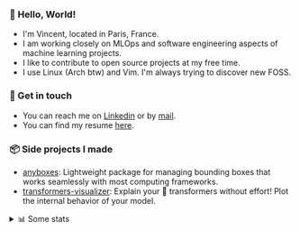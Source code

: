 ### 👋 Hello, World!

- I'm Vincent, located in Paris, France.
- I am working closely on MLOps and software engineering aspects of machine learning projects.
- I like to contribute to open source projects at my free time.
- I use Linux (Arch btw) and Vim. I'm always trying to discover new FOSS.

### 🔗 Get in touch

- You can reach me on [Linkedin](https://www.linkedin.com/in/vincent-duchauffour-3a9641155/) or by [mail](mailto:vincent.duchauffour@proton.me).
- You can find my resume [here](https://raw.githubusercontent.com/VDuchauffour/resume/main/resume.pdf).

### 📦 Side projects I made

- [anyboxes](https://github.com/VDuchauffour/anyboxes): Lightweight package for managing bounding boxes that works seamlessly with most computing frameworks.
- [transformers-visualizer](https://github.com/VDuchauffour/transformers-visualizer): Explain your 🤗 transformers without effort! Plot the internal behavior of your model. 

<details><summary>📊 Some stats</summary>  
  
<p align="center">
  <img alt="VDuchauffour's github stats" src="https://github-readme-stats.vercel.app/api?username=VDuchauffour&include_all_commits=true&show_icons=true&theme=react"/>
  <br />
  <img alt="VDuchauffour's streak stats" src="https://streak-stats.demolab.com?user=VDuchauffour&theme=react"/>
  <br />
  <img alt="VDuchauffour's language stats" src="https://github-readme-stats.vercel.app/api/top-langs/?username=VDuchauffour&count_private=true&include_all_commits=true&show_icons=true&layout=compact&theme=react"/>
  <!--   <br />
  <img alt="VDuchauffour's Wakatime stats" src="https://github-readme-stats.vercel.app/api/wakatime?username=VDuchauffour&theme=react"/> -->
</p>

#### 🧭 Wakatime stats
<!--START_SECTION:waka-->
![Code Time](http://img.shields.io/badge/Code%20Time-2%2C056%20hrs%2019%20mins-blue)

![Lines of code](https://img.shields.io/badge/From%20Hello%20World%20I%27ve%20Written-4.8%20million%20lines%20of%20code-blue)

**🐱 My GitHub Data** 

> 📦 981.7 kB Used in GitHub's Storage 
 > 
> 🏆 719 Contributions in the Year 2024
 > 
> 🚫 Not Opted to Hire
 > 
> 📜 9 Public Repositories 
 > 
> 🔑 2 Private Repositories 
 > 
**I'm an Early 🐤** 

```text
🌞 Morning                478 commits         ██░░░░░░░░░░░░░░░░░░░░░░░   07.95 % 
🌆 Daytime                3526 commits        ███████████████░░░░░░░░░░   58.61 % 
🌃 Evening                1614 commits        ███████░░░░░░░░░░░░░░░░░░   26.83 % 
🌙 Night                  398 commits         ██░░░░░░░░░░░░░░░░░░░░░░░   06.62 % 
```
📅 **I'm Most Productive on Monday** 

```text
Monday                   1314 commits        █████░░░░░░░░░░░░░░░░░░░░   21.84 % 
Tuesday                  1275 commits        █████░░░░░░░░░░░░░░░░░░░░   21.19 % 
Wednesday                961 commits         ████░░░░░░░░░░░░░░░░░░░░░   15.97 % 
Thursday                 1105 commits        █████░░░░░░░░░░░░░░░░░░░░   18.37 % 
Friday                   963 commits         ████░░░░░░░░░░░░░░░░░░░░░   16.01 % 
Saturday                 103 commits         ░░░░░░░░░░░░░░░░░░░░░░░░░   01.71 % 
Sunday                   295 commits         █░░░░░░░░░░░░░░░░░░░░░░░░   04.90 % 
```


📊 **This Week I Spent My Time On** 

```text
💬 Programming Languages: 
Markdown                 2 mins              ███████████████████████░░   90.71 % 
INI                      0 secs              █░░░░░░░░░░░░░░░░░░░░░░░░   05.46 % 
Other                    0 secs              █░░░░░░░░░░░░░░░░░░░░░░░░   03.83 % 
```


 Last Updated on 11/08/2024 00:47:47 UTC
<!--END_SECTION:waka-->
</details>

